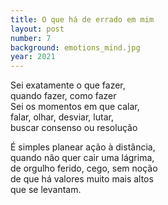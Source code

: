 ```yaml
---
title: O que há de errado em mim
layout: post
number: 7
background: emotions_mind.jpg
year: 2021
---
```


Sei exatamente o que fazer,  
quando fazer, como fazer  
Sei os momentos em que calar,  
falar, olhar, desviar, lutar,  
buscar consenso ou resolução  

É simples planear ação à distância,  
quando não quer cair uma lágrima,  
de orgulho ferido, cego, sem noção  
de que há valores muito mais altos  
que se levantam.  